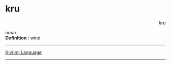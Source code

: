 
# kru

<div align="right"><i>kru</i></div>

*noun*  
**Definition :** wind  

---

[Kivümi Language](../README.md)

---
